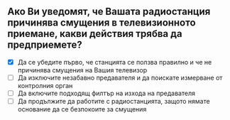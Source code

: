 ## Ако Ви уведомят, че Вашата радиостанция причинява смущения в телевизионното приемане, какви действия трябва да предприемете?

<!-- Верният отговор е отбелязан с [X] -->

- [X] Да се убедите първо, че станцията се ползва правилно и че не причинява смущения на Вашия телевизор
- [ ] Да изключите незабавно предавателя и да поискате измерване от контролния орган
- [ ] Да включите подходящ филтър на изхода на предавателя
- [ ] Да продължите да работите с радиостанцията, защото нямате основание да се безпокоите за смущения
